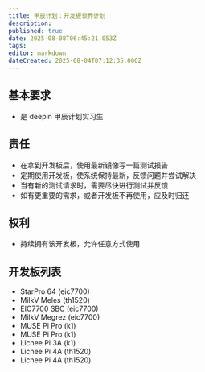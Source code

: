 ```yaml
---
title: 甲辰计划：开发板领养计划
description: 
published: true
date: 2025-08-08T06:45:21.053Z
tags: 
editor: markdown
dateCreated: 2025-08-04T07:12:35.000Z
---
```


## 基本要求

- 是 deepin 甲辰计划实习生

## 责任

- 在拿到开发板后，使用最新镜像写一篇测试报告
- 定期使用开发板，使系统保持最新，反馈问题并尝试解决
- 当有新的测试请求时，需要尽快进行测试并反馈
- 如有更重要的需求，或者开发板不再使用，应及时归还

## 权利

- 持续拥有该开发板，允许任意方式使用

## 开发板列表

- StarPro 64 (eic7700)
- MilkV Meles (th1520)
- EIC7700 SBC (eic7700)
- MilkV Megrez (eic7700)
- MUSE Pi Pro (k1)
- MUSE Pi Pro (k1)
- Lichee Pi 3A (k1)
- Lichee Pi 4A (th1520)
- Lichee Pi 4A (th1520)